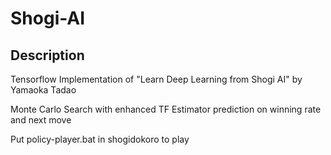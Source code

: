 # Shogi-AI

## Description

Tensorflow Implementation of "Learn Deep Learning from Shogi AI" by Yamaoka Tadao

Monte Carlo Search with enhanced TF Estimator prediction on winning rate and next move

Put policy-player.bat in shogidokoro to play 
